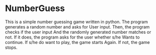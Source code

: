 # NumberGuess
This is a simple number guessing game written in python.
The program generates a random number and asks for 
User input. Then, the program checks if the user input
And the randomly generated number matches or not.
If it does, the program asks for the user whether s/he
Wants to continue. If s/he do want to play, the game starts
Again. If not, the game stops.

